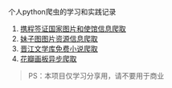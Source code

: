 个人python爬虫的学习和实践记录

1. [携程签证国家图片和使馆信息爬取](./ctrip.com-visa/README.md)
2. [妹子图图片资源信息爬取](./mzitu.com/README.md)
3. [晋江文学库免费小说爬取](./jjwxk.net/README.md)
4. [花瓣画板异步爬取](./huaban.com/README.md)

>PS：本项目仅学习分享用，请不要用于商业